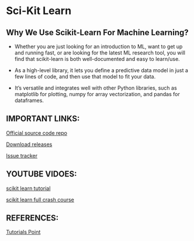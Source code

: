 # Sci-Kit Learn

## Why We Use Scikit-Learn For Machine Learning?

- Whether you are just looking for an introduction to ML, want to get up and running fast, or are looking for the latest ML research tool, you will find that scikit-learn is both well-documented and easy to learn/use.

- As a high-level library, it lets you define a predictive data model in just a few lines of code, and then use that model to fit your data. 

- It’s versatile and integrates well with other Python libraries, such as matplotlib for plotting, numpy for array vectorization, and pandas for dataframes.

## IMPORTANT LINKS:

[Official source code repo](https://github.com/scikit-learn/scikit-learn)

[Download releases](https://pypi.org/project/scikit-learn/)

[Issue tracker](https://github.com/scikit-learn/scikit-learn/issues)

## YOUTUBE VIDOES:

[scikit learn tutorial](https://youtu.be/0Lt9w-BxKFQ)

[scikit learn full crash course](https://youtu.be/0B5eIE_1vpU)

## REFERENCES:

[Tutorials Point](https://www.tutorialspoint.com/scikit_learn/scikit_learn_introduction.htm)



